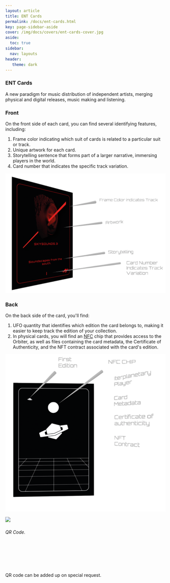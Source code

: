 ```yaml
---
layout: article
title: ENT Cards
permalink: /docs/ent-cards.html
key: page-sidebar-aside
cover: /img/docs/covers/ent-cards-cover.jpg
aside:
  toc: true
sidebar:
  nav: layouts
header:
   theme: dark
---
```


### ENT Cards
A new paradigm for music distribution of independent artists, merging physical and digital releases, music making and listening. 

### Front

On the front side of each card, you can find several identifying features, including:

1. Frame color indicating which suit of cards is related to a particular suit or track.
1. Unique artwork for each card.
1. Storytelling sentence that forms part of a larger narrative, immersing players in the world.
1. Card number that indicates the specific track variation.

![Image](/img/docs/ent-cards/01_card-front.png "Card Front Diagram") 

### Back

On the back side of the card, you'll find:

1. UFO quantity that identifies which edition the card belongs to, making it easier to keep track the edition of your collection.
1. In physical cards, you will find an [NFC](/docs/ent-worlds/glossary.html#nfc) chip that provides access to the Orbiter, as well as files containing the card metadata, the Certificate of Authenticity, and the NFT contract associated with the card's edition. 


![Image](/img/docs/ent-cards/02_card-back.png "Card Back Diagram")





<div class="card-columns">
  <div class="card-border">
    <div class="card__image">
      <img class="image" src="{{ site.baseurl }}/img/docs/covers/qr-technology.jpg"/>
    </div>
    <div class="card__content">
      <div class="card__header">
        <h6>QR Code. <br><br><br> </h6>
      </div>
      <p> <br> <br> <br> QR code can be added up on special request. <br><br><br><br> </p>
   </div>
  </div>
</div>

